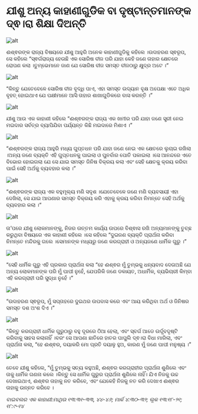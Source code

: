# ଯୀଶୁ ଅନ୍ୟ କାହାଣୀଗୁଡିକ  ବା ଦୃଷ୍ଟାନ୍ତମାନଙ୍କ ଦ୍ଵ।ରା ଶିକ୍ଷା ଦିଅନ୍ତି

![alt](https://cdn.door43.org/obs/jpg/360px/obs-en-34-01.jpg)

ଈଶ୍ଵରଙ୍କ ରାଜ୍ୟ ବିଷୟରେ ଯୀଶୁ ଆହୁରି ଅନେକ କାହାଣୀଗୁଡିକୁ କହିଲେ ।ଉଦାହରଣ ସ୍ଵରୂପ, ସେ କହିଲେ “ସ୍ଵର୍ଗରାଜ୍ୟ ହେଉଛି ଏକ ସୋରିଷ ବୀଜ ପରି ଯାହା କେହି ଜଣେ ତାହାର କ୍ଷେତରେ ରୋପଣ କଲା ।ତୁମ୍ଭେମାନେ ଜାଣ ଯେ ସୋରିଷ ବୀଜ ସମସ୍ତ ବୀଜଠାରୁ କ୍ଷୁଦ୍ର ଅଟେ ।“

![alt](https://cdn.door43.org/obs/jpg/360px/obs-en-34-02.jpg)

“କିନ୍ତୁ ଯେତେବେଳେ ସୋରିଷ ବୀଜ ବୃଦ୍ଧି ପାଏ, ଏହା ସମସ୍ତ ଉଦ୍ୟାନ ବୃକ୍ଷ ଅପେକ୍ଷା ଏତେ ଅଧିକ ବୃହତ୍ ହୋଇଥାଏ ଯେ ପକ୍ଷୀମାନେ ଆସି ତାହାର ଶାଖାଗୁଡିକରେ ବାସ କରନ୍ତି ।”

![alt](https://cdn.door43.org/obs/jpg/360px/obs-en-34-03.jpg)

ଯୀଶୁ ଆଉ ଏକ କାହାଣୀ କହିଲେ “ଈଶ୍ଵରଙ୍କ ରାଜ୍ୟ ଏକ ଖମୀର ପରି ଯାହା ଜଣେ ସ୍ତ୍ରୀ ନେଇ ମଇଦାର ସର୍ବତ୍ର ବ୍ୟାପିଯିବା ପର୍ଯ୍ୟନ୍ତ କିଛି ମଇଦାରେ ମିଶାଏ ।”

![alt](https://cdn.door43.org/obs/jpg/360px/obs-en-34-04.jpg)

“ଈଶ୍ଵରଙ୍କ ରାଜ୍ୟ ଆହୁରି ମଧ୍ୟ ଗୁପ୍ତଧନ ପରି ଯାହା ଜଣେ ନେଇ ଏକ କ୍ଷେତରେ ଲୁଚାଇ ରଖିଲା ।ଅନ୍ୟ ଜଣେ ବ୍ୟକ୍ତି ଏହି ଗୁପ୍ତଧନକୁ ପାଇଲା ଓ ପୁନର୍ବାର ପୋତି ପକାଇଲା ।ସେ ଆନନ୍ଦରେ ଏତେ ବିଭୋର ହୋଇଗଲା ଯେ ସେ ଯାଇ ସମସ୍ତ ଜିନିଷ ବିକ୍ରୟ କଲା ଏବଂ ସେହି କ୍ଷେତକୁ କ୍ରୟ କରିବା ପାଇଁ ସେହି ଅର୍ଥକୁ ବ୍ୟବହାର କଲା ।”

![alt](https://cdn.door43.org/obs/jpg/360px/obs-en-34-05.jpg)

“ଈଶ୍ଵରଙ୍କ ରାଜ୍ୟ ଏକ ବହୁମୂଲ୍ୟ ମଣି ସଦୃଶ ।ଯେତେବେଳେ ଜଣେ ମଣି ବ୍ୟବସାୟୀ ଏହା ଦେଖିଲା, ସେ ଯାଇ ଆପଣାର ସମସ୍ତ ବିକ୍ରୟ କରି ଏହାକୁ କ୍ରୟ କରିବା ନିମନ୍ତେ ସେହି ଅର୍ଥକୁ ବ୍ୟବହାର କଲା ।“

![alt](https://cdn.door43.org/obs/jpg/360px/obs-en-34-06.jpg)

ତା’ପରେ ଯୀଶୁ ଲୋକମାନଙ୍କୁ, ନିଜର ଉତ୍ତମ କାର୍ଯ୍ୟ ଉପରେ ବିଶ୍ଵାସ ରଖି ଅନ୍ୟମାନଙ୍କୁ ତୁଚ୍ଛ କରୁଥିବା ବିଷୟରେ ଏକ କାହାଣୀ କହିଲେ ।ସେ କହିଲେ “ଦୁଇଜଣ ବ୍ୟକ୍ତି ପ୍ରାର୍ଥନା କରିବା ନିମନ୍ତେ ମନ୍ଦିରକୁ ଗଲେ ।ସେମାନଙ୍କ ମଧ୍ୟରୁ ଜଣେ କରଗ୍ରାହୀ ଓ ଅନ୍ୟଜଣେ ଧାର୍ମିକ ଗୁରୁ ।”

![alt](https://cdn.door43.org/obs/jpg/360px/obs-en-34-07.jpg)

“ସେହି ଧାର୍ମିକ ଗୁରୁ ଏହି ପ୍ରକାର ପ୍ରାର୍ଥନା କଲା “ହେ ଈଶ୍ଵର ମୁଁ ତୁମ୍ଭକୁ ଧନ୍ୟବାଦ ଦେଉଅଛି ଯେ ଅନ୍ୟ ଲୋକମାନଙ୍କ ପରି ମୁଁ  ପାପୀ ନୁହେଁ, ଯେପରିକି ଜଣେ ଡକାୟତ, ଅଧାର୍ମିକ, ବ୍ୟଭିଚାରୀ କିମ୍ବା ଏହି କରଗ୍ରାହୀ ପରି ସୁଦ୍ଧା ନୁହେଁ ।”

![alt](https://cdn.door43.org/obs/jpg/360px/obs-en-34-08.jpg)

“ଉଦାହରଣ ସ୍ଵରୂପ, ମୁଁ ସପ୍ତାହରେ ଦୁଇଥର ଉପବାସ କରେ ଏବଂ ଆୟ କରିଥିବା ଅର୍ଥ ଓ ଜିନିଷର ସମସ୍ତ ଦଶ ଅଂଶ ଦିଏ ।”

![alt](https://cdn.door43.org/obs/jpg/360px/obs-en-34-09.jpg)

“କିନ୍ତୁ କରଗ୍ରାହୀ ଧାର୍ମିକ ଗୁରୁଠାରୁ ବହୁ ଦୂରରେ ଠିଆ ହେଲା, ଏବଂ ସ୍ବର୍ଗ ଆଡେ ଉର୍ଦ୍ଧ୍ବଦୃଷ୍ଟି କରିବାକୁ ସାହସ କଲାନାହିଁ ।ବରଂ ସେ ଆପଣା ଛାତିରେ ହାତର ପାପୁଲି ଦ୍ଵ।ରା ବିଧା ମାରିଲା, ଏବଂ ପ୍ରାର୍ଥନା କଲା, “ହେ ଈଶ୍ଵର, ଦୟାକରି ମୋ ପ୍ରତି ଦୟାଳୁ ହୁଅ, କାରଣ ମୁଁ ଜଣେ ପାପୀ ମନୁଷ୍ୟ ।”

![alt](https://cdn.door43.org/obs/jpg/360px/obs-en-34-10.jpg)

ତେବେ ଯୀଶୁ କହିଲେ, “ମୁଁ ତୁମ୍ଭକୁ ସତ୍ୟ କହୁଅଛି, ଈଶ୍ଵର କରଗ୍ରାହୀର ପ୍ରାର୍ଥନା ଶୁଣିଲେ ଏବଂ ତାକୁ ଧାର୍ମିକ ଗଣନା କଲେ ।କିନ୍ତୁ ସେ ଧାର୍ମିକ ଗୁରୁର ପ୍ରାର୍ଥନା ଶୁଣିଲେ ନାହିଁ। ଯିଏ ନିଜକୁ ଉଚ୍ଚ ଦେଖାଇଥାଏ, ଈଶ୍ଵର ତାହାକୁ ନତ କରିବେ, ଏବଂ ଯେକେହି ନିଜକୁ ନତ କରି ଦେଖାଏ ଈଶ୍ଵର ତାହାକୁ ଉନ୍ନତ କରିବେ ।

_ବାଇବଲର ଏକ କାହାଣୀ:ମାଥିଉ ୧୩:୩୧-୩୩, ୪୪-୪୬; ମାର୍କ ୪:୩୦-୩୨; ଲୂକ ୧୩:୧୮-୨୧; ୧୮:୯-୧୪_